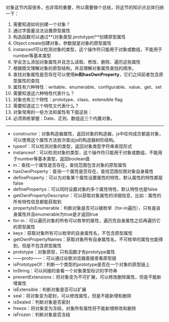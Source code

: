 对象这节内容很多，也非常的重要，所以需要做个总结，将这节的知识点总体归纳一下：

1. 需要知道如何创建一个对象？
2. 通过字面量没法设置原型属性
3. 构造函数可以通过**(对象类型.prototype)**创建原型属性
4. Object.create创建对象，参数就是对象的原型属性
5. instanceof可以检测对象的类型，这个操作符只能用于对象或数组，不能用于number等基本类型
6. 学会怎么添加对象属性并且怎么读取、修改、删除、遍历这些属性
7. 根据图文理解对象的原型结构，并且理解对象属性查找的顺序。
8. 查找对象属性是否存在可以使用**in和hasOwnProperty**，它们之间前者包含原型属性的查找
9. 属性有六种特性：writable、enumerable、configurable、value、get、set
10. 需要知道这六种特性代表什么？
11. 对象也有三个特性：prototype、class、extensible flag
12. 需要知道这三个特性又代表什么？
13. 对象常用的一些方法和属性有下面这些：
14. 必须熟练掌握：Date、正则、数组这三个内置对象。

---

* constructor：对象构造器属性，返回对象的构造器，js中任何成员都是对象，可以使用这个属性方法依次查出js的构造器树形结构。
* typeof：可以检测对象的类型，返回对象类型字符串表现形式
* instanceof：可以检测对象的类型，这个操作符只能用于对象或数组，不能用于number等基本类型，返回boolean值
* in：查找一个属性是否存在，查找范围包含对象的原型属性
* hasOwnProperty：查询一个属性是否存在，查找范围仅限对象自身属性
* defineProperty：可以为对象某个属性设置属性的特性，默认属性的特性都是false
* definePropertys：可以同时设置对象的多个属性特性，默认特性也是false
* getOwnPropertyDescriptor：可以获取对象属性的详细信息，比如：属性的所有特性信息都能获取到
* propertyIsEnumerable：判断对象是否可以被枚举（for-in遍历），只有是自身属性并且enumerable为true是才返回true
* for-in：可以遍历对象的所有可以枚举的属性，遍历完自身属性之后再遍历它的原型属性
* keys：获取对象所有可以枚举的自身属性名，不包含原型属性
* getOwnPropertyNames：获取对象所有自身属性名，不可枚举的属性也能得到，但是不包含原型属性
* prototype：对象原型，只有函数才有prototype属性
* ——proto——：可以通过谷歌浏览器直接查看原型链
* isPrototypeOf：判断一个类型的prototype是否在一个对象的原型链上
* toString：可以间接的查看一个对象类型标识的字符串
* preventExtensions：将对象变为不可扩展，可以修改删除属性，但是不能新增属性
* isExtensible：判断对象是否可以扩展
* seal：将对象变为密封，可以修改属性，但是不能新增和删除
* isSealed：判断对象是否密封
* freeze：将对象变为冻结，对象所有属性将不能新增修改和删除
* isFrozen：判断对象是否冻结

